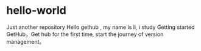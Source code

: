 # hello-world
Just another repository
Hello gethub , my name is li, i study Getting started GetHub，Get hub for the first time, start the journey of version management。
